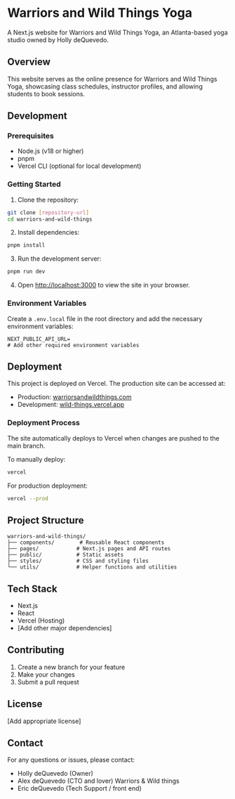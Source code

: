 # Warriors and Wild Things Yoga

A Next.js website for Warriors and Wild Things Yoga, an Atlanta-based yoga studio owned by Holly deQuevedo.

## Overview

This website serves as the online presence for Warriors and Wild Things Yoga, showcasing class schedules, instructor profiles, and allowing students to book sessions.

## Development

### Prerequisites

- Node.js (v18 or higher)
- pnpm 
- Vercel CLI (optional for local development)

### Getting Started

1. Clone the repository:

```bash
git clone [repository-url]
cd warriors-and-wild-things
```

2. Install dependencies:

```bash
pnpm install
```

3. Run the development server:

```bash
pnpm run dev
```

4. Open [http://localhost:3000](http://localhost:3000) to view the site in your browser.

### Environment Variables

Create a `.env.local` file in the root directory and add the necessary environment variables:

```
NEXT_PUBLIC_API_URL=
# Add other required environment variables
```

## Deployment

This project is deployed on Vercel. The production site can be accessed at:

- Production: [warriorsandwildthings.com](https://warriorsandwildthings.com)
- Development: [wild-things.vercel.app](https://wild-things.vercel.app)

### Deployment Process

The site automatically deploys to Vercel when changes are pushed to the main branch.

To manually deploy:

```bash
vercel
```

For production deployment:

```bash
vercel --prod
```

## Project Structure

```
warriors-and-wild-things/
├── components/        # Reusable React components
├── pages/            # Next.js pages and API routes
├── public/           # Static assets
├── styles/           # CSS and styling files
└── utils/            # Helper functions and utilities
```

## Tech Stack

- Next.js
- React
- Vercel (Hosting)
- [Add other major dependencies]

## Contributing

1. Create a new branch for your feature
2. Make your changes
3. Submit a pull request

## License

[Add appropriate license]

## Contact

For any questions or issues, please contact:

- Holly deQuevedo (Owner)
- Alex deQuevedo (CTO and lover) Warriors & Wild things
- Eric deQuevedo (Tech Support / front end)

